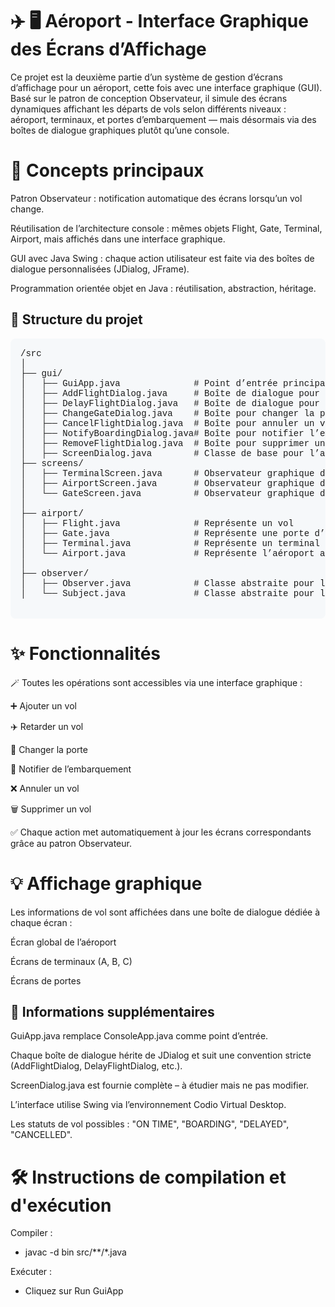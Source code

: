 # ✈️ 🖥️ Aéroport - Interface Graphique des Écrans d’Affichage
Ce projet est la deuxième partie d’un système de gestion d’écrans d’affichage pour un aéroport, cette fois avec une interface graphique (GUI). 
Basé sur le patron de conception Observateur, il simule des écrans dynamiques affichant les départs de vols selon différents niveaux : aéroport, terminaux, et portes d’embarquement — 
mais désormais via des boîtes de dialogue graphiques plutôt qu’une console.

# 🧠 Concepts principaux

Patron Observateur : notification automatique des écrans lorsqu’un vol change.

Réutilisation de l’architecture console : mêmes objets Flight, Gate, Terminal, Airport, mais affichés dans une interface graphique.

GUI avec Java Swing : chaque action utilisateur est faite via des boîtes de dialogue personnalisées (JDialog, JFrame).

Programmation orientée objet en Java : réutilisation, abstraction, héritage.

<h2>📁 Structure du projet</h2>

<pre style="background-color: #f6f8fa; padding: 16px; border-radius: 8px; font-family: 'Courier New', monospace;">
/src
│
├── gui/
│   ├── GuiApp.java              # Point d’entrée principal de l’interface graphique
│   ├── AddFlightDialog.java     # Boîte de dialogue pour ajouter un vol
│   ├── DelayFlightDialog.java   # Boîte de dialogue pour retarder un vol
│   ├── ChangeGateDialog.java    # Boîte pour changer la porte d’un vol
│   ├── CancelFlightDialog.java  # Boîte pour annuler un vol
│   ├── NotifyBoardingDialog.java# Boîte pour notifier l’embarquement
│   ├── RemoveFlightDialog.java  # Boîte pour supprimer un vol
│   ├── ScreenDialog.java        # Classe de base pour l’affichage des écrans 
├── screens/
│   ├── TerminalScreen.java      # Observateur graphique du terminal
│   ├── AirportScreen.java       # Observateur graphique de l’aéroport
│   └── GateScreen.java          # Observateur graphique des portes
│
├── airport/
│   ├── Flight.java              # Représente un vol
│   ├── Gate.java                # Représente une porte d’embarquement
│   ├── Terminal.java            # Représente un terminal
│   └── Airport.java             # Représente l’aéroport au complet
│
├── observer/
│   ├── Observer.java            # Classe abstraite pour les observateurs
│   └── Subject.java             # Classe abstraite pour les sujets observés

</pre>

# ✨ Fonctionnalités

🪄 Toutes les opérations sont accessibles via une interface graphique :

➕ Ajouter un vol

✈️ Retarder un vol

🔁 Changer la porte

📣 Notifier de l’embarquement

❌ Annuler un vol

🗑️ Supprimer un vol

✅ Chaque action met automatiquement à jour les écrans correspondants grâce au patron Observateur.

# 💡 Affichage graphique
Les informations de vol sont affichées dans une boîte de dialogue dédiée à chaque écran :

Écran global de l’aéroport

Écrans de terminaux (A, B, C)

Écrans de portes

## 📌 Informations supplémentaires 

GuiApp.java remplace ConsoleApp.java comme point d’entrée.

Chaque boîte de dialogue hérite de JDialog et suit une convention stricte (AddFlightDialog, DelayFlightDialog, etc.).

ScreenDialog.java est fournie complète – à étudier mais ne pas modifier.

L’interface utilise Swing via l’environnement Codio Virtual Desktop.

Les statuts de vol possibles : "ON TIME", "BOARDING", "DELAYED", "CANCELLED".


# 🛠️ Instructions de compilation et d'exécution

Compiler :
- javac -d bin src/**/*.java

Exécuter :
- Cliquez sur Run GuiApp
